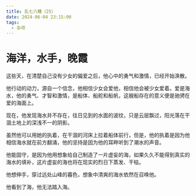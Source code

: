 ```yaml
---
title: 乱七八糟（25）
date: 2024-06-04 23:15:00
tags:
  - 杂项
---
```


# 海洋，水手，晚霞
这些天，在清楚自己没有少女的偏爱之后，他心中的勇气和激情，已经开始涣散。

他行动的动力，源自一个信念，他相信少女会爱他，相信他会被少女爱着。爱是海水，他的勇气、才智和激情，是船体、船舵和船帆，这艘船存在的意义便是驰骋在爱的海面上。

现在，他发现海水并不存在，往日见到的水面的波纹，只是云层飘过，阳光落在干涸土地上的深浅不一的阴影。

虽然他可以用她的执着，在干涸的河床上拉着船体前行，但是，他的执着是因为他相信海水就在前方翻涌，他的坚持是因为他的耳畔听到了潮水的声音。

他能固守，是因为他用想象给自己制造了一片虚妄的海，如果久久不能得到真实的海水的填补，这片虚妄的海也将在现实的烈日下蒸发、干枯。

他想伸手，穿过远处山峰的暮色，想象中清爽的海水依然在召唤他。

他看到了海，他无法踏入海。